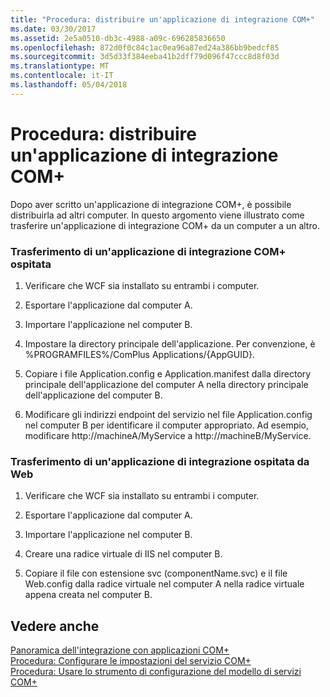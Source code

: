 ```yaml
---
title: "Procedura: distribuire un'applicazione di integrazione COM+"
ms.date: 03/30/2017
ms.assetid: 2e5a0510-db3c-4988-a09c-696285836650
ms.openlocfilehash: 872d0f0c84c1ac0ea96a87ed24a386bb9bedcf85
ms.sourcegitcommit: 3d5d33f384eeba41b2dff79d096f47ccc8d8f03d
ms.translationtype: MT
ms.contentlocale: it-IT
ms.lasthandoff: 05/04/2018
---
```

# <a name="how-to-deploy-a-com-integration-application"></a>Procedura: distribuire un'applicazione di integrazione COM+
Dopo aver scritto un'applicazione di integrazione COM+, è possibile distribuirla ad altri computer. In questo argomento viene illustrato come trasferire un'applicazione di integrazione COM+ da un computer a un altro.  
  
### <a name="moving-a-com-hosted-integration-app"></a>Trasferimento di un'applicazione di integrazione COM+ ospitata  
  
1.  Verificare che WCF sia installato su entrambi i computer.  
  
2.  Esportare l'applicazione dal computer A.  
  
3.  Importare l'applicazione nel computer B.  
  
4.  Impostare la directory principale dell'applicazione. Per convenzione, è %PROGRAMFILES%/ComPlus Applications/{AppGUID}.  
  
5.  Copiare i file Application.config e Application.manifest dalla directory principale dell'applicazione del computer A nella directory principale dell'applicazione del computer B.  
  
6.  Modificare gli indirizzi endpoint del servizio nel file Application.config nel computer B per identificare il computer appropriato. Ad esempio, modificare http://machineA/MyService a http://machineB/MyService.  
  
### <a name="moving-a-web-hosted-integration-application"></a>Trasferimento di un'applicazione di integrazione ospitata da Web  
  
1.  Verificare che WCF sia installato su entrambi i computer.  
  
2.  Esportare l'applicazione dal computer A.  
  
3.  Importare l'applicazione nel computer B.  
  
4.  Creare una radice virtuale di IIS nel computer B.  
  
5.  Copiare il file con estensione svc (componentName.svc) e il file Web.config dalla radice virtuale nel computer A nella radice virtuale appena creata nel computer B.  
  
## <a name="see-also"></a>Vedere anche  
 [Panoramica dell'integrazione con applicazioni COM+](../../../../docs/framework/wcf/feature-details/integrating-with-com-plus-applications-overview.md)  
 [Procedura: Configurare le impostazioni del servizio COM+](../../../../docs/framework/wcf/feature-details/how-to-configure-com-service-settings.md)  
 [Procedura: Usare lo strumento di configurazione del modello di servizi COM+](../../../../docs/framework/wcf/feature-details/how-to-use-the-com-service-model-configuration-tool.md)
